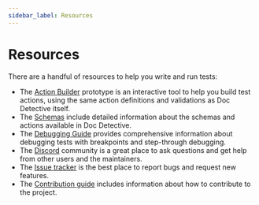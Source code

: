 ```yaml
---
sidebar_label: Resources
---
```


# Resources

There are a handful of resources to help you write and run tests:

- The [Action Builder](/app) prototype is an interactive tool to help you build test actions, using the same action definitions and validations as Doc Detective itself.
- The [Schemas](/docs/category/schemas) include detailed information about the schemas and actions available in Doc Detective.
- The [Debugging Guide](/docs/get-started/debugging) provides comprehensive information about debugging tests with breakpoints and step-through debugging.
- The [Discord](https://discord.gg/uAfSjVH7yr) community is a great place to ask questions and get help from other users and the maintainers.
- The [Issue tracker](https://github.com/doc-detective/doc-detective/issues) is the best place to report bugs and request new features.
- The [Contribution guide](https://github.com/doc-detective/doc-detective/blob/main/CONTRIBUTIONS.md) includes information about how to contribute to the project.
